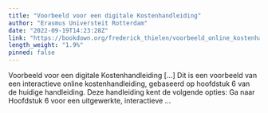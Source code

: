 ```yaml
---
title: "Voorbeeld voor een digitale Kostenhandleiding"
author: "Erasmus Universteit Rotterdam"
date: "2022-09-19T14:23:28Z"
link: "https://bookdown.org/frederick_thielen/voorbeeld_online_kostenhandleiding/"
length_weight: "1.9%"
pinned: false
---
```


Voorbeeld voor een digitale Kostenhandleiding [...] Dit is een voorbeeld van een interactieve online kostenhandleiding, gebaseerd op hoofdstuk 6 van de huidige handleiding. Deze handleiding kent de volgende opties: Ga naar Hoofdstuk 6 voor een uitgewerkte, interactieve ...
